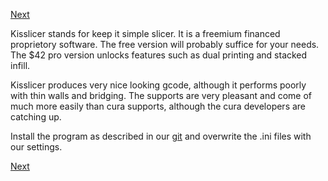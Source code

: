 [Next](https://github.com/laydrop/i3_Berlin/wiki/Section-6.4-Dual-Printing)

Kisslicer stands for keep it simple slicer. It is a freemium financed proprietory software. The free version will probably suffice for your needs. The $42 pro version unlocks features such as dual printing and stacked infill.

Kisslicer produces very nice looking gcode, although it performs poorly with thin walls and bridging. The supports are very pleasant and come of much more easily than cura supports, although the cura developers are catching up.

Install the program as described in our [git](https://github.com/laydrop/i3_Berlin/tree/master/Software/KISSlicer) and overwrite the .ini files with our settings.

[Next](https://github.com/laydrop/i3_Berlin/wiki/Section-6.4-Dual-Printing)
